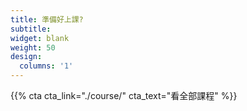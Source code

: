 ```yaml
---
title: 準備好上課?
subtitle:
widget: blank
weight: 50
design:
  columns: '1'
---
```


{{% cta cta_link="./course/" cta_text="看全部課程" %}}
